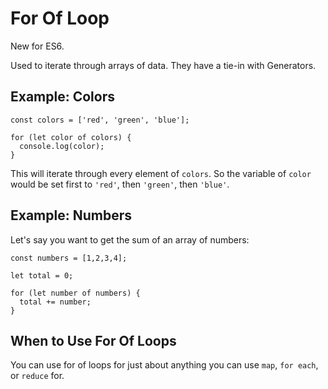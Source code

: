 # For Of Loop

New for ES6.

Used to iterate through arrays of data. They have a tie-in with Generators.


## Example: Colors

```
const colors = ['red', 'green', 'blue'];

for (let color of colors) {
  console.log(color);
}
```

This will iterate through every element of `colors`. So the variable of `color` would be set first to `'red'`, then `'green'`, then `'blue'`.


## Example: Numbers

Let's say you want to get the sum of an array of numbers:

```
const numbers = [1,2,3,4];

let total = 0;

for (let number of numbers) {
  total += number;
}
```


## When to Use For Of Loops

You can use for of loops for just about anything you can use `map`, `for each`, or `reduce` for.